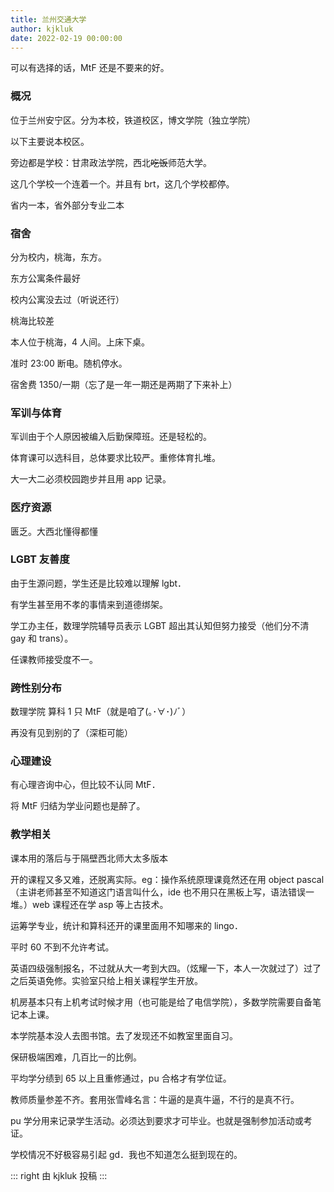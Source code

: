 ```yaml
---
title: 兰州交通大学
author: kjkluk
date: 2022-02-19 00:00:00
---
```


可以有选择的话，MtF 还是不要来的好。

### 概况

位于兰州安宁区。分为本校，铁道校区，博文学院（独立学院）

以下主要说本校区。

旁边都是学校：甘肃政法学院，西北~~吃饭~~师范大学。

这几个学校一个连着一个。并且有 brt，这几个学校都停。

省内一本，省外部分专业二本

### 宿舍

分为校内，桃海，东方。

东方公寓条件最好

校内公寓没去过（听说还行）

桃海比较差

本人位于桃海，4 人间。上床下桌。

准时 23:00 断电。随机停水。

宿舍费 1350/一期（忘了是一年一期还是两期了下来补上）

### 军训与体育

军训由于个人原因被编入后勤保障班。还是轻松的。

体育课可以选科目，总体要求比较严。重修体育扎堆。

大一大二必须校园跑步并且用 app 记录。

### 医疗资源

匮乏。大西北懂得都懂

### LGBT 友善度

由于生源问题，学生还是比较难以理解 lgbt．

有学生甚至用不孝的事情来到道德绑架。

学工办主任，数理学院辅导员表示 LGBT 超出其认知但努力接受（他们分不清 gay 和 trans）。

任课教师接受度不一。

### 跨性别分布

数理学院 算科 1 只 MtF（就是咱了(｡･∀･)ﾉﾞ）

再没有见到别的了（深柜可能）

### 心理建设

有心理咨询中心，但比较不认同 MtF．

将 MtF 归结为学业问题也是醉了。

### 教学相关

课本用的落后与于隔壁西北师大太多版本

开的课程又多又难，还脱离实际。eg：操作系统原理课竟然还在用 object pascal（主讲老师甚至不知道这门语言叫什么，ide 也不用只在黑板上写，语法错误一堆。）web 课程还在学 asp 等上古技术。

运筹学专业，统计和算科还开的课里面用不知哪来的 lingo．

平时 60 不到不允许考试。

英语四级强制报名，不过就从大一考到大四。（炫耀一下，本人一次就过了）过了之后英语免修。实验室只给上相关课程学生开放。

机房基本只有上机考试时候才用（也可能是给了电信学院），多数学院需要自备笔记本上课。

本学院基本没人去图书馆。去了发现还不如教室里面自习。

保研极端困难，几百比一的比例。

平均学分绩到 65 以上且重修通过，pu 合格才有学位证。

教师质量参差不齐。套用张雪峰名言：牛逼的是真牛逼，不行的是真不行。

pu 学分用来记录学生活动。必须达到要求才可毕业。也就是强制参加活动或考证。

学校情况不好极容易引起 gd．我也不知道怎么挺到现在的。

::: right
由 kjkluk 投稿
:::
